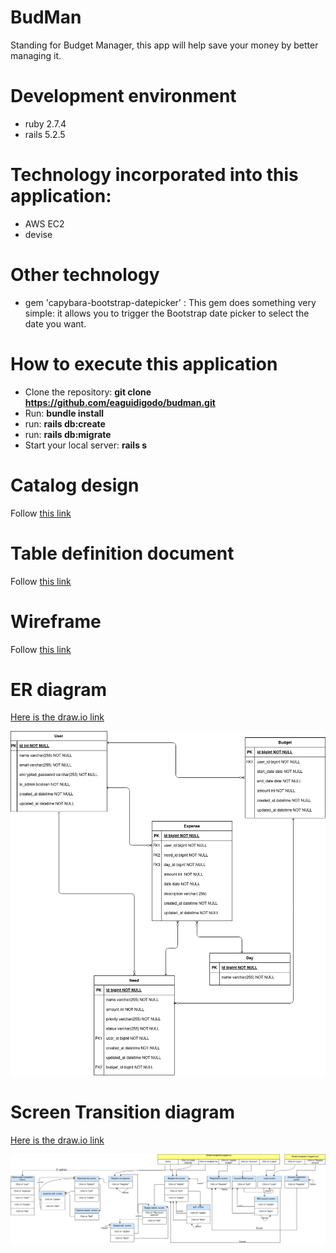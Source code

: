 # BudMan

Standing for Budget Manager, this app will help save your money by better managing it.
# Development environment

* ruby 2.7.4
* rails 5.2.5

 # Technology incorporated into this application:

 * AWS EC2
 * devise

# Other technology
* gem 'capybara-bootstrap-datepicker' : This gem does something very simple: it allows you to trigger the Bootstrap date picker to select the date you want.


# How to execute this application

* Clone the repository: **git clone https://github.com/eaguidigodo/budman.git**
* Run: **bundle install**
* run: **rails db:create**
* run: **rails db:migrate**
* Start your local server: **rails s**

# Catalog design

Follow [this link](https://docs.google.com/spreadsheets/d/10BRN7Nhl36U05Ym3ggUUe_0x8RttGASNtyYde8cBlOo/edit?usp=sharing)

# Table definition document
Follow [this link](https://docs.google.com/spreadsheets/d/10BRN7Nhl36U05Ym3ggUUe_0x8RttGASNtyYde8cBlOo/edit?usp=sharing)

# Wireframe 
Follow [this link](https://drive.google.com/file/d/1pxEHsL8E7sgTmsmLzDBYK0BPV9N0AUkn/view?usp=sharing)

# ER diagram
[Here is the draw.io link](https://drive.google.com/file/d/1Yvoi_Wf_dWzIh3iJqiJxZAy76qCp3sh0/view?usp=sharing)

![](docs/budman_db.drawio.png)

# Screen Transition diagram
[Here is the draw.io link](https://drive.google.com/file/d/1o46gs7_-BdW25ZtvDo6Fd2H8N7YqBKYb/view?usp=sharing)

![](docs/budman_transition.drawio.png)
